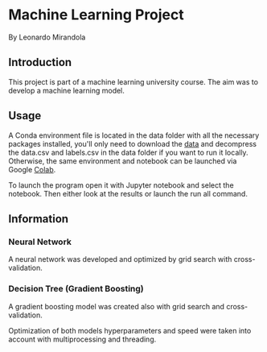 # Machine Learning Project
By Leonardo Mirandola

## Introduction

This project is part of a machine learning university course. The aim was to develop a machine learning model.


## Usage

A Conda environment file is located in the data folder with all the necessary packages installed, you'll only need to download the [data](https://archive.ics.uci.edu/ml/datasets/gene+expression+cancer+RNA-Seq) and decompress the data.csv and labels.csv in the data folder if you want to run it locally. 
Otherwise, the same environment and notebook can be launched via Google [Colab](https://colab.research.google.com/drive/1xIF1pVly9OxCLjmNYrYbNXQQi7juAdHK).

To launch the program open it with Jupyter notebook and select the notebook.
Then either look at the results or launch the run all command.

## Information

### Neural Network
A neural network was developed and optimized by grid search with cross-validation.

### Decision Tree (Gradient Boosting)
A gradient boosting model was created also with grid search and cross-validation.

Optimization of both models hyperparameters and speed were taken into account with multiprocessing and threading.


